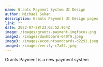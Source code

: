 ```yaml
---
name: Grants Payment System UI Design
author: Michael Sokan
description: Grants Payment UI Design pages
link: ""
date: 2022-07-28T22:02:52.964Z
image: /images/grants-payment-imgfocus.png
image2: /images/dashboard-640f9.jpeg
image3: /images/accountsandcards-d2291.jpeg
image4: /images/verify-c7a62.jpeg
---
```

Grants Payment is a new payment system
